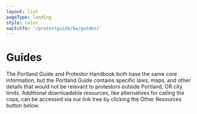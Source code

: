 ```yaml
---
layout: list
pageType: landing
style: color
switchTo: '/protestguide/bw/guides/'
---
```


# Guides

The Portland Guide and Protestor Handbook both have the same core information, but the Portland Guide contains specific laws, maps, and other details that would not be relevant to protestors outside Portland, OR city limits. Additional downloadable resources, like alternatives for calling the cops, can be accessed via our link tree by clicking the Other Resources button below.

